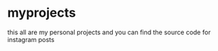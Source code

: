 # myprojects
this all are my personal projects and you can find the source code for instagram posts
